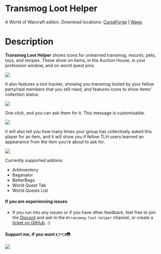 # Transmog Loot Helper
A World of Warcraft addon. Download locations: [CurseForge](https://www.curseforge.com/wow/addons/transmog-loot-helper) | [Wago](https://addons.wago.io/addons/tlh)

# Description
**Transmog Loot Helper** shows icons for unlearned transmog, mounts, pets, toys, and recipes. These show on items, in the Auction House, in your profession window, and on world quest pins.

![](https://media.forgecdn.net/attachments/description/1033752/description_17172ffd-6371-4979-a00d-b4da2bca0fa6.png)

It also features a loot tracker, showing you transmog looted by your fellow party/raid members that you still need, and features icons to show items' collection status.

![](https://media.forgecdn.net/attachments/description/1033752/description_62349c27-183a-4589-9013-d193e7a7a519.png)

One click, and you can ask them for it. This message is customisable.

![](https://media.forgecdn.net/attachments/description/1033752/description_64f199a9-f233-49ec-9f45-ff07f5f38211.png)

It will also tell you how many times your group has collectively asked this player for an item, and it will show you if fellow TLH users learned an appearance from the item you're about to ask for.

![](https://media.forgecdn.net/attachments/description/1033752/description_d8555161-5af0-42b0-9f21-aae0417da3ed.png)

Currently supported addons:
- ArkInventory
- Baganator
- BetterBags
- World Quest Tab
- World Quests List

#### If you are experiencing issues
- If you run into any issues or if you have other feedback, feel free to join the [Discord](https://discord.gg/FwWZZ39kPX) and ask in the `#transmog-loot-helper` channel, or create a [ticket on GitHub](https://github.com/Slackluster/TransmogLootHelper/issues). :)

#### Support me, if you want 👉👈😳
[![](https://i.imgur.com/qGoTtXm.png)](https://www.buymeacoffee.com/SlacklusterYT)

